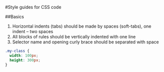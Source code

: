 #Style guides for CSS code

##Basics

1. Horizontal indents (tabs) should be made by spaces (soft-tabs), one indent – two spaces
2. All blocks of rules should be vertically indented with one line
3. Selector name and opening curly brace should be separated with space
``` css
.my-class {
  width: 100px;
  height: 300px;
}
```